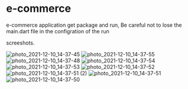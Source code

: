 # e-commerce

e-commerce application
get package and run,  Be careful not to lose the main.dart file in the configration of the run

 screeshots.

![photo_2021-12-10_14-37-45](https://user-images.githubusercontent.com/53955363/145568631-9b58ca96-4cf6-4245-9492-ee29b96c6280.jpg)
![photo_2021-12-10_14-37-55](https://user-images.githubusercontent.com/53955363/145568653-0439361b-0f86-42fb-874c-0382b1429a1d.jpg)
![photo_2021-12-10_14-37-48](https://user-images.githubusercontent.com/53955363/145568659-b7e81a8b-6aa6-4647-97f7-06b67fa004e8.jpg)
![photo_2021-12-10_14-37-54](https://user-images.githubusercontent.com/53955363/145568674-2023f259-8f0f-4fe9-b172-6cfbfbd4961a.jpg)
![photo_2021-12-10_14-37-53](https://user-images.githubusercontent.com/53955363/145568677-0f57cedb-c7d6-450e-8c60-fad2dc338955.jpg)
![photo_2021-12-10_14-37-52](https://user-images.githubusercontent.com/53955363/145568687-a61fdb45-ee8e-479a-b39d-72fc82e487ea.jpg)
![photo_2021-12-10_14-37-51 (2)](https://user-images.githubusercontent.com/53955363/145568709-8b390e2c-ada3-4a3b-98b6-34dd10cbe26d.jpg)
![photo_2021-12-10_14-37-51](https://user-images.githubusercontent.com/53955363/145568718-5010564f-165d-4223-b864-d314ec2ad31d.jpg)
![photo_2021-12-10_14-37-50](https://user-images.githubusercontent.com/53955363/145568724-f3d24659-f37b-4c37-9187-b2cda77577ae.jpg)
